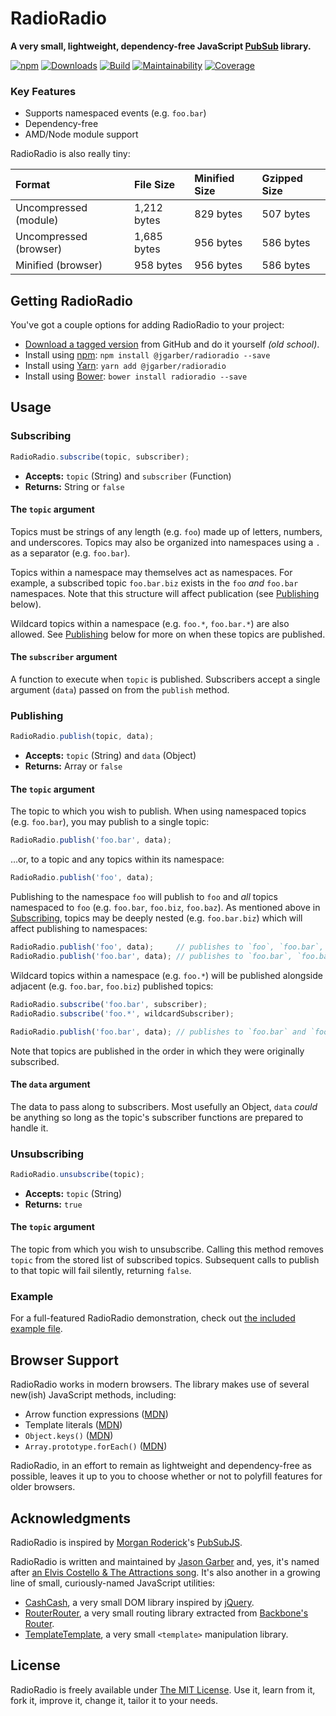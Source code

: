 # RadioRadio

**A very small, lightweight, dependency-free JavaScript [PubSub](https://en.wikipedia.org/wiki/Publish–subscribe_pattern) library.**

[![npm](https://img.shields.io/npm/v/@jgarber/radioradio.svg?style=for-the-badge)](https://www.npmjs.com/package/@jgarber/radioradio)
[![Downloads](https://img.shields.io/npm/dt/@jgarber/radioradio.svg?style=for-the-badge)](https://www.npmjs.com/package/@jgarber/radioradio)
[![Build](https://img.shields.io/travis/com/jgarber623/RadioRadio.svg?style=for-the-badge)](https://travis-ci.com/github/jgarber623/RadioRadio)
[![Maintainability](https://img.shields.io/codeclimate/maintainability/jgarber623/RadioRadio.svg?style=for-the-badge)](https://codeclimate.com/github/jgarber623/RadioRadio)
[![Coverage](https://img.shields.io/codeclimate/coverage/jgarber623/RadioRadio.svg?style=for-the-badge)](https://codeclimate.com/github/jgarber623/RadioRadio)

### Key Features

- Supports namespaced events (e.g. `foo.bar`)
- Dependency-free
- AMD/Node module support

RadioRadio is also really tiny:

| Format                 | File Size   | Minified Size | Gzipped Size |
|:-----------------------|:------------|:--------------|:-------------|
| Uncompressed (module)  | 1,212 bytes | 829 bytes     | 507 bytes    |
| Uncompressed (browser) | 1,685 bytes | 956 bytes     | 586 bytes    |
| Minified (browser)     | 958 bytes   | 956 bytes     | 586 bytes    |

## Getting RadioRadio

You've got a couple options for adding RadioRadio to your project:

- [Download a tagged version](https://github.com/jgarber623/RadioRadio/tags) from GitHub and do it yourself _(old school)_.
- Install using [npm](https://www.npmjs.com/package/@jgarber/radioradio): `npm install @jgarber/radioradio --save`
- Install using [Yarn](https://yarnpkg.com/en/package/@jgarber/radioradio): `yarn add @jgarber/radioradio`
- Install using [Bower](https://bower.io/search/?q=radioradio): `bower install radioradio --save`

## Usage

### Subscribing

```js
RadioRadio.subscribe(topic, subscriber);
```

- **Accepts:** `topic` (String) and `subscriber` (Function)
- **Returns:** String or `false`

#### The `topic` argument

Topics must be strings of any length (e.g. `foo`) made up of letters, numbers, and underscores. Topics may also be organized into namespaces using a `.` as a separator (e.g. `foo.bar`).

Topics within a namespace may themselves act as namespaces. For example, a subscribed topic `foo.bar.biz` exists in the `foo` _and_ `foo.bar` namespaces. Note that this structure will affect publication (see [Publishing](#publishing) below).

Wildcard topics within a namespace (e.g. `foo.*`, `foo.bar.*`) are also allowed. See [Publishing](#publishing) below for more on when these topics are published.

#### The `subscriber` argument

A function to execute when `topic` is published. Subscribers accept a single argument (`data`) passed on from the `publish` method.

### Publishing

```js
RadioRadio.publish(topic, data);
```

- **Accepts:** `topic` (String) and `data` (Object)
- **Returns:** Array or `false`

#### The `topic` argument

The topic to which you wish to publish. When using namespaced topics (e.g. `foo.bar`), you may publish to a single topic:

```js
RadioRadio.publish('foo.bar', data);
```

…or, to a topic and any topics within its namespace:

```js
RadioRadio.publish('foo', data);
```

Publishing to the namespace `foo` will publish to `foo` and _all_ topics namespaced to `foo` (e.g. `foo.bar`, `foo.biz`, `foo.baz`). As mentioned above in [Subscribing](#subscribing), topics may be deeply nested (e.g. `foo.bar.biz`) which will affect publishing to namespaces:

```js
RadioRadio.publish('foo', data);     // publishes to `foo`, `foo.bar`, `foo.bar.biz`
RadioRadio.publish('foo.bar', data); // publishes to `foo.bar`, `foo.bar.biz`
```

Wildcard topics within a namespace (e.g. `foo.*`) will be published alongside adjacent (e.g. `foo.bar`, `foo.biz`) published topics:

```js
RadioRadio.subscribe('foo.bar', subscriber);
RadioRadio.subscribe('foo.*', wildcardSubscriber);

RadioRadio.publish('foo.bar', data); // publishes to `foo.bar` and `foo.*`
```

Note that topics are published in the order in which they were originally subscribed.

#### The `data` argument

The data to pass along to subscribers. Most usefully an Object, `data` _could_ be anything so long as the topic's subscriber functions are prepared to handle it.

### Unsubscribing

```js
RadioRadio.unsubscribe(topic);
```

- **Accepts:** `topic` (String)
- **Returns:** `true`

#### The `topic` argument

The topic from which you wish to unsubscribe. Calling this method removes `topic` from the stored list of subscribed topics. Subsequent calls to publish to that topic will fail silently, returning `false`.

### Example

For a full-featured RadioRadio demonstration, check out [the included example file](https://github.com/jgarber623/RadioRadio/blob/main/example/index.html).

## Browser Support

RadioRadio works in modern browsers. The library makes use of several new(ish) JavaScript methods, including:

- Arrow function expressions ([MDN](https://developer.mozilla.org/en-US/docs/Web/JavaScript/Reference/Functions/Arrow_functions))
- Template literals ([MDN](https://developer.mozilla.org/en-US/docs/Web/JavaScript/Reference/Template_literals))
- `Object.keys()` ([MDN](https://developer.mozilla.org/en-US/docs/Web/JavaScript/Reference/Global_Objects/Object/keys))
- `Array.prototype.forEach()` ([MDN](https://developer.mozilla.org/en-US/docs/Web/JavaScript/Reference/Global_Objects/Array/forEach))

RadioRadio, in an effort to remain as lightweight and dependency-free as possible, leaves it up to you to choose whether or not to polyfill features for older browsers.

## Acknowledgments

RadioRadio is inspired by [Morgan Roderick](https://github.com/mroderick)'s [PubSubJS](https://github.com/mroderick/PubSubJS).

RadioRadio is written and maintained by [Jason Garber](https://sixtwothree.org) and, yes, it's named after [an Elvis Costello & The Attractions song](https://www.youtube.com/watch?v=eifljYPFW-E). It's also another in a growing line of small, curiously-named JavaScript utilities:

- [CashCash](https://github.com/jgarber623/CashCash), a very small DOM library inspired by [jQuery](https://jquery.com).
- [RouterRouter](https://github.com/jgarber623/RouterRouter), a very small routing library extracted from [Backbone's Router](http://backbonejs.org/docs/backbone.html#section-185).
- [TemplateTemplate](https://github.com/jgarber623/TemplateTemplate), a very small `<template>` manipulation library.

## License

RadioRadio is freely available under [The MIT License](https://opensource.org/licenses/MIT). Use it, learn from it, fork it, improve it, change it, tailor it to your needs.
